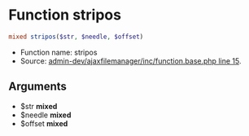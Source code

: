 Function stripos
===========================





```php
mixed stripos($str, $needle, $offset)
```

* Function name: stripos
* Source: [admin-dev/ajaxfilemanager/inc/function.base.php line 15](https://github.com/PrestaShop/PrestaShop/blob/1.6.0.3/admin-dev/ajaxfilemanager/inc/function.base.php#L15).

Arguments
---------

* $str **mixed**
* $needle **mixed**
* $offset **mixed**

